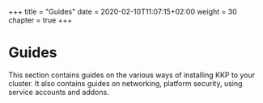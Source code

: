 +++
title = "Guides"
date = 2020-02-10T11:07:15+02:00
weight = 30
chapter = true
+++

# Guides 

This section contains guides on the various ways of installing KKP to your cluster. It also contains guides on networking, platform security, using service accounts and addons.